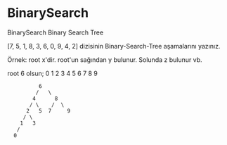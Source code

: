 # BinarySearch
BinarySearch
Binary Search Tree

[7, 5, 1, 8, 3, 6, 0, 9, 4, 2] dizisinin Binary-Search-Tree aşamalarını yazınız.

Örnek: root x'dir. root'un sağından y bulunur. Solunda z bulunur vb.

root 6 olsun; 0 1 2 3 4 5 6 7 8 9

              6
             /   \
            4      8
           / \    /  \
          2   5  7     9
         / \   
        1   3   
       /
      0
